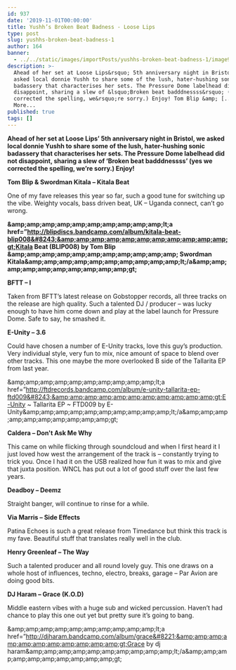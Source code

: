 ```yaml
---
id: 937
date: '2019-11-01T00:00:00'
title: Yushh’s Broken Beat Badness - Loose Lips
type: post
slug: yushhs-broken-beat-badness-1
author: 164
banner:
  - ../../static/images/importPosts/yushhs-broken-beat-badness-1/image937.jpeg
description: >-
  Ahead of her set at Loose Lips&rsquo; 5th anniversary night in Bristol, we
  asked local donnie Yushh to share some of the lush, hater-hushing sonic
  badassery that characterises her sets. The Pressure Dome labelhead did not
  disappoint, sharing a slew of &lsquo;Broken beat badddnessss&rsquo; (yes we
  corrected the spelling, we&rsquo;re sorry.) Enjoy! Tom Blip &amp; [...]Read
  More...
published: true
tags: []
---
```

**Ahead of her set at Loose Lips’ 5th anniversary night in Bristol, we asked local donnie Yushh to share some of the lush, hater-hushing sonic badassery that characterises her sets. The Pressure Dome labelhead did not disappoint, sharing a slew of ‘Broken beat badddnessss’ (yes we corrected the spelling, we’re sorry.) Enjoy!**

**Tom Blip & Swordman Kitala – Kitala Beat**

One of my fave releases this year so far, such a good tune for switching up the vibe. Weighty vocals, bass driven beat, UK – Uganda connect, can’t go wrong. 

**&amp;amp;amp;amp;amp;amp;amp;amp;amp;amp;amp;lt;a href=&#8221;http://blipdiscs.bandcamp.com/album/kitala-beat-blip008&#8243;&amp;amp;amp;amp;amp;amp;amp;amp;amp;amp;amp;gt;Kitala Beat (BLIP008) by Tom Blip &amp;amp;amp;amp;amp;amp;amp;amp;amp;amp;amp;amp; Swordman Kitala&amp;amp;amp;amp;amp;amp;amp;amp;amp;amp;amp;lt;/a&amp;amp;amp;amp;amp;amp;amp;amp;amp;amp;amp;gt;**

**BFTT – I**

Taken from BFTT’s latest release on Gobstopper records, all three tracks on the release are high quality. Such a talented DJ / producer – was lucky enough to have him come down and play at the label launch for Pressure Dome. Safe to say, he smashed it.  

**E-Unity – 3.6** 

Could have chosen a number of E-Unity tracks, love this guy’s production. Very individual style, very fun to mix, nice amount of space to blend over other tracks. This one maybe the more overlooked B side of the Tallarita EP from last year. 

&amp;amp;amp;amp;amp;amp;amp;amp;amp;amp;amp;lt;a href=&#8221;http://ftdrecords.bandcamp.com/album/e-unity-tallarita-ep-ftd009&#8243;&amp;amp;amp;amp;amp;amp;amp;amp;amp;amp;amp;gt;E-Unity ~ Tallarita EP ~ FTD009 by E-Unity&amp;amp;amp;amp;amp;amp;amp;amp;amp;amp;amp;lt;/a&amp;amp;amp;amp;amp;amp;amp;amp;amp;amp;amp;gt;

**Caldera – Don't Ask Me Why**

This came on while flicking through soundcloud and when I first heard it I just loved how west the arrangement of the track is – constantly trying to trick you. Once I had it on the USB realized how fun it was to mix and give that juxta position. WNCL has put out a lot of good stuff over the last few years. 

**Deadboy – Deemz**  

Straight banger, will continue to rinse for a while.

**Via Marris – Side Effects**

Patina Echoes is such a great release from Timedance but think this track is my fave. Beautiful stuff that translates really well in the club.

**Henry Greenleaf – The Way** 

Such a talented producer and all round lovely guy. This one draws on a whole host of influences, techno, electro, breaks, garage – Par Avion are doing good bits.

**DJ Haram – Grace (K.O.D)**

Middle eastern vibes with a huge sub and wicked percussion. Haven’t had chance to play this one out yet but pretty sure it’s going to bang.

&amp;amp;amp;amp;amp;amp;amp;amp;amp;amp;amp;lt;a href=&#8221;http://djharam.bandcamp.com/album/grace&#8221;&amp;amp;amp;amp;amp;amp;amp;amp;amp;amp;amp;gt;Grace by dj haram&amp;amp;amp;amp;amp;amp;amp;amp;amp;amp;amp;lt;/a&amp;amp;amp;amp;amp;amp;amp;amp;amp;amp;amp;gt;